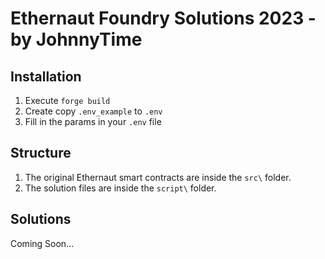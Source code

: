 # Ethernaut Foundry Solutions 2023 - by JohnnyTime


## Installation
1. Execute `forge build`
2. Create copy `.env_example` to `.env`
3. Fill in the params in your `.env` file

## Structure
1. The original Ethernaut smart contracts are inside the `src\` folder.
2. The solution files are inside the `script\` folder.


## Solutions
Coming Soon...